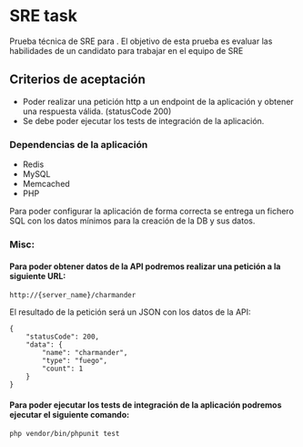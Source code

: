 # SRE task

Prueba técnica de SRE para . El objetivo de esta prueba es evaluar las habilidades de un candidato para trabajar en el equipo de SRE

## Criterios de aceptación

- Poder realizar una petición http a un endpoint de la aplicación y obtener una respuesta válida. (statusCode 200)
- Se debe poder ejecutar los tests de integración de la aplicación.


### Dependencias de la aplicación

- Redis
- MySQL
- Memcached
- PHP

Para poder configurar la aplicación de forma correcta se entrega un fichero SQL con los datos mínimos para la creación de la DB y sus datos.

### Misc:

#### Para poder obtener datos de la API podremos realizar una petición a la siguiente URL:

```
http://{server_name}/charmander
```

El resultado de la petición será un JSON con los datos de la API:

```
{
    "statusCode": 200,
    "data": {
        "name": "charmander",
        "type": "fuego",
        "count": 1
    }
}
```

#### Para poder ejecutar los tests de integración de la aplicación podremos ejecutar el siguiente comando:

```
php vendor/bin/phpunit test
```
